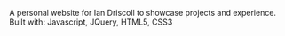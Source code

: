 A personal website for Ian Driscoll to showcase projects and experience.
Built with: Javascript, JQuery, HTML5, CSS3